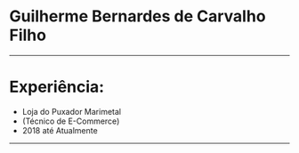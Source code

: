 # Guilherme Bernardes de Carvalho Filho


---


# Experiência:

- Loja do Puxador Marimetal
- (Técnico de E-Commerce)
- 2018 até Atualmente


----
